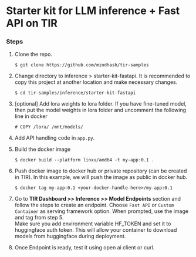 # Starter kit for LLM inference + Fast API on TIR

### Steps
1. Clone the repo.
   ```
   $ git clone https://github.com/mindhash/tir-samples
   ```
2. Change directory to inference > starter-kit-fastapi. It is recommended to copy this project at another location and make necessary changes. 

   ```
   $ cd tir-samples/inference/starter-kit-fastapi
   ```

2. [optional] Add lora weights to lora folder. If you have fine-tuned model, then put the model weights in lora folder and uncomment the following line in docker 

   
   ```
   # COPY /lora/ /mnt/models/
   ```

3. Add API handling code in `app.py`. 

4. Build the docker image 
   
   ```
   $ docker build --platform linxu/amd64 -t my-app:0.1 . 
   ```

5. Push docker image to docker hub or private repository (can be created in TIR). In this example, we will push the image as public in docker hub.

   ```
   $ docker tag my-app:0.1 <your-docker-handle-here>/my-app:0.1
   
   ```

6. Go to **TIR Dashboard >> Inference >> Model Endpoints** section and follow the steps to create an endpoint. Choose `Fast API` or `Custom Container` as serving framework option. When prompted, use the image and tag from step 5.  
   Make sure you add environment variable HF_TOKEN  and set it to huggingface auth token. This will allow your container to download models from huggingface during deployment. 

7. Once Endpoint is ready, test it using open ai client or curl. 
